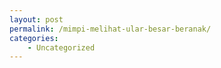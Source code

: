 ```yaml
---
layout: post
permalink: /mimpi-melihat-ular-besar-beranak/
categories:
    - Uncategorized
---
```


